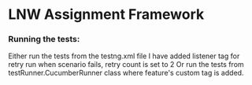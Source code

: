 # LNW Assignment Framework

### Running the tests:

Either run the tests from the testng.xml file I have added listener tag for retry run when scenario fails,
retry count is set to 2 Or run the tests from testRunner.CucumberRunner class where feature's custom tag is added.
